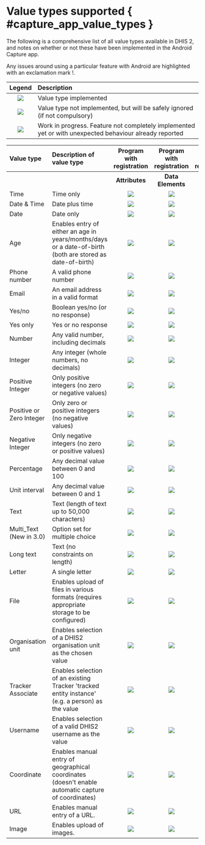 # Value types supported { #capture_app_value_types }

The following is a comprehensive list of all value types available in DHIS 2, and notes on whether or not these have been implemented in the Android Capture app.

Any issues around using a particular feature with Android are highlighted with an exclamation mark \!.

|Legend|Description|
| :-: | :------ |
| ![](/en/resources/images/admin/icon-complete.png) | Value type implemented |
| ![](/en/resources/images/admin/icon-incomplete.png) | Value type not implemented, but will be safely ignored (if not compulsory) |
| ![](/en/resources/images/admin/icon-wip.png) | Work in progress. Feature not completely implemented yet or with unexpected behaviour already reported |


| Value type | Description of value type | Program with registration | Program with registration | Program without registration | Data Set| Notes on implementation |
| :--| :----|:-:|:-:|:-:|:-:|:--|
| | | **Attributes** | **Data Elements** | **Data Elements** | **Data Elements** | |
| Time | Time only | ![](/en/resources/images/admin/icon-complete.png) | ![](/en/resources/images/admin/icon-complete.png) | ![](/en/resources/images/admin/icon-complete.png) |![](/en/resources/images/admin/icon-complete.png) | |
| Date & Time | Date plus time | ![](/en/resources/images/admin/icon-complete.png) | ![](/en/resources/images/admin/icon-complete.png) | ![](/en/resources/images/admin/icon-complete.png) | ![](/en/resources/images/admin/icon-complete.png)| |
| Date | Date only | ![](/en/resources/images/admin/icon-complete.png) | ![](/en/resources/images/admin/icon-complete.png) | ![](/en/resources/images/admin/icon-complete.png) | ![](/en/resources/images/admin/icon-complete.png) | |
| Age | Enables entry of either an age in years/months/days or a date-of-birth (both are stored as date-of-birth) | ![](/en/resources/images/admin/icon-complete.png) | ![](/en/resources/images/admin/icon-complete.png) | ![](/en/resources/images/admin/icon-complete.png) |![](/en/resources/images/admin/icon-complete.png) | |
| Phone number | A valid phone number | ![](/en/resources/images/admin/icon-complete.png) | ![](/en/resources/images/admin/icon-complete.png) | ![](/en/resources/images/admin/icon-complete.png) |![](/en/resources/images/admin/icon-complete.png) | |
| Email | An email address in a valid format | ![](/en/resources/images/admin/icon-complete.png) | ![](/en/resources/images/admin/icon-complete.png) | ![](/en/resources/images/admin/icon-complete.png) |![](/en/resources/images/admin/icon-complete.png) | |
| Yes/no | Boolean yes/no (or no response) | ![](/en/resources/images/admin/icon-complete.png) | ![](/en/resources/images/admin/icon-complete.png) | ![](/en/resources/images/admin/icon-complete.png) | ![](/en/resources/images/admin/icon-complete.png)| |
| Yes only | Yes or no response | ![](/en/resources/images/admin/icon-complete.png) | ![](/en/resources/images/admin/icon-complete.png) | ![](/en/resources/images/admin/icon-complete.png) | ![](/en/resources/images/admin/icon-complete.png)| |
| Number | Any valid number, including decimals | ![](/en/resources/images/admin/icon-complete.png) | ![](/en/resources/images/admin/icon-complete.png) | ![](/en/resources/images/admin/icon-complete.png) | ![](/en/resources/images/admin/icon-complete.png)| |
| Integer | Any integer (whole numbers, no decimals) | ![](/en/resources/images/admin/icon-complete.png) | ![](/en/resources/images/admin/icon-complete.png) | ![](/en/resources/images/admin/icon-complete.png) | ![](/en/resources/images/admin/icon-complete.png)| |
| Positive Integer | Only positive integers (no zero or negative values) | ![](/en/resources/images/admin/icon-complete.png) | ![](/en/resources/images/admin/icon-complete.png) | ![](/en/resources/images/admin/icon-complete.png) | ![](/en/resources/images/admin/icon-complete.png)| |
| Positive or Zero Integer | Only zero or positive integers (no negative values) | ![](/en/resources/images/admin/icon-complete.png) | ![](/en/resources/images/admin/icon-complete.png) | ![](/en/resources/images/admin/icon-complete.png) | ![](/en/resources/images/admin/icon-complete.png)| |
| Negative Integer | Only negative integers (no zero or positive values) | ![](/en/resources/images/admin/icon-complete.png) | ![](/en/resources/images/admin/icon-complete.png) | ![](/en/resources/images/admin/icon-complete.png) |![](/en/resources/images/admin/icon-complete.png) | |
| Percentage | Any decimal value between 0 and 100 | ![](/en/resources/images/admin/icon-complete.png) | ![](/en/resources/images/admin/icon-complete.png) | ![](/en/resources/images/admin/icon-complete.png) | ![](/en/resources/images/admin/icon-complete.png)| |
| Unit interval | Any decimal value between 0 and 1 | ![](/en/resources/images/admin/icon-complete.png) | ![](/en/resources/images/admin/icon-complete.png) | ![](/en/resources/images/admin/icon-complete.png) |![](/en/resources/images/admin/icon-complete.png) | |
| Text | Text (length of text up to 50,000 characters) | ![](/en/resources/images/admin/icon-complete.png) | ![](/en/resources/images/admin/icon-complete.png) | ![](/en/resources/images/admin/icon-complete.png) |![](/en/resources/images/admin/icon-complete.png) | |
| Multi_Text (New in 3.0) | Option set for multiple choice | ![](/en/resources/images/admin/icon-complete.png) | ![](/en/resources/images/admin/icon-complete.png) | ![](/en/resources/images/admin/icon-complete.png) |![](/en/resources/images/admin/icon-incomplete.png) | |
| Long text | Text (no constraints on length) | ![](/en/resources/images/admin/icon-complete.png) | ![](/en/resources/images/admin/icon-complete.png) | ![](/en/resources/images/admin/icon-complete.png) |![](/en/resources/images/admin/icon-complete.png) | |
| Letter | A single letter | ![](/en/resources/images/admin/icon-complete.png) | ![](/en/resources/images/admin/icon-complete.png) | ![](/en/resources/images/admin/icon-complete.png) | ![](/en/resources/images/admin/icon-complete.png)| |
| File | Enables upload of files in various formats (requires appropriate storage to be configured) | ![](/en/resources/images/admin/icon-complete.png) | ![](/en/resources/images/admin/icon-complete.png) | ![](/en/resources/images/admin/icon-complete.png) | ![](/en/resources/images/admin/icon-incomplete.png) | |
| Organisation unit | Enables selection of a DHIS2 organisation unit as the chosen value | ![](/en/resources/images/admin/icon-complete.png) | ![](/en/resources/images/admin/icon-complete.png) | ![](/en/resources/images/admin/icon-complete.png) |  ![](/en/resources/images/admin/icon-incomplete.png)| |
| Tracker Associate | Enables selection of an existing Tracker 'tracked entity instance' (e.g. a person) as the value | ![](/en/resources/images/admin/icon-incomplete.png) | ![](/en/resources/images/admin/icon-incomplete.png) | ![](/en/resources/images/admin/icon-incomplete.png) | ![](/en/resources/images/admin/icon-incomplete.png) | |
| Username | Enables selection of a valid DHIS2 username as the value | ![](/en/resources/images/admin/icon-wip.png) | ![](/en/resources/images/admin/icon-wip.png) | ![](/en/resources/images/admin/icon-wip.png) |  ![](/en/resources/images/admin/icon-incomplete.png) | |
| Coordinate | Enables manual entry of geographical coordinates (doesn't enable automatic capture of coordinates) | ![](/en/resources/images/admin/icon-complete.png) | ![](/en/resources/images/admin/icon-complete.png) | ![](/en/resources/images/admin/icon-complete.png) | ![](/en/resources/images/admin/icon-complete.png)| |
| URL | Enables manual entry of a URL. | ![](/en/resources/images/admin/icon-complete.png) | ![](/en/resources/images/admin/icon-complete.png) | ![](/en/resources/images/admin/icon-complete.png) |![](/en/resources/images/admin/icon-complete.png) | |
| Image | Enables upload of images. | ![](/en/resources/images/admin/icon-complete.png) | ![](/en/resources/images/admin/icon-complete.png) | ![](/en/resources/images/admin/icon-complete.png) | ![](/en/resources/images/admin/icon-incomplete.png) | |

